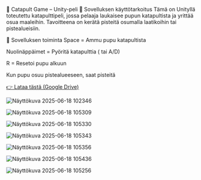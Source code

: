 🐰 Catapult Game – Unity-peli
🎯 Sovelluksen käyttötarkoitus
Tämä on Unityllä toteutettu katapulttipeli, jossa pelaaja laukaisee pupun katapultista ja yrittää osua maaleihin. Tavoitteena on kerätä pisteitä osumalla laatikoihin tai pistealueisiin.

🔄 Sovelluksen toiminta
Space = Ammu pupu katapultista

Nuolinäppäimet = Pyöritä katapulttia ( tai A/D)

R = Resetoi pupu alkuun

Kun pupu osuu pistealueeseen, saat pisteitä


[👉 Lataa tästä (Google Drive)](https://drive.google.com/drive/folders/1k7XRwq08OF0mpXRm-5N1VwnKn1Nu_nH4?usp=sharing)




![Näyttökuva 2025-06-18 102346](https://github.com/user-attachments/assets/e08fe75a-08ba-4cb7-84c7-e6ecc0cb1092)

![Näyttökuva 2025-06-18 105309](https://github.com/user-attachments/assets/92e63840-78bd-4bc6-b3f8-96fdf46ce59e)

![Näyttökuva 2025-06-18 105330](https://github.com/user-attachments/assets/7dfa0e10-f146-4c02-9610-61f7e82f768a)

![Näyttökuva 2025-06-18 105343](https://github.com/user-attachments/assets/7d7fd9b7-2674-4d28-9446-f8e272104d43)

![Näyttökuva 2025-06-18 105356](https://github.com/user-attachments/assets/5c1d07c1-fb18-419e-9c63-8a104e821e09)

![Näyttökuva 2025-06-18 105436](https://github.com/user-attachments/assets/6b71cfca-f88d-4de2-ae7d-539482f4edbb)

![Näyttökuva 2025-06-18 105256](https://github.com/user-attachments/assets/01923f45-4c8f-437f-b646-224d6b2a5623)

